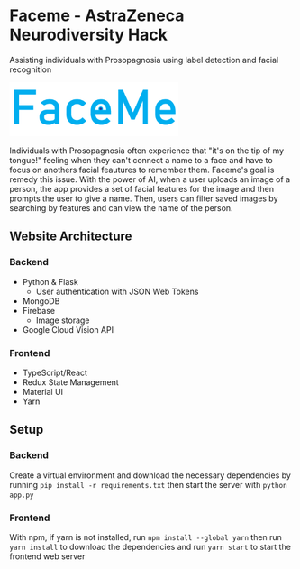 # Faceme - AstraZeneca Neurodiversity Hack
Assisting individuals with Prosopagnosia using label detection and facial recognition

<img src="frontend/src/assets/logo.png" width="300" />

Individuals with Prosopagnosia often experience that "it's on the tip of my tongue!" feeling when they can't connect a name to a face and have to focus on anothers facial feautures to remember them. Faceme's goal is remedy this issue. With the power of AI, when a user uploads an image of a person, the app provides a set of facial features for the image and then prompts the user to give a name. Then, users can filter saved images by searching by features and can view the name of the person.

## Website Architecture
### Backend
 - Python & Flask
    - User authentication with JSON Web Tokens
 - MongoDB
 - Firebase
    - Image storage
 - Google Cloud Vision API
### Frontend
 - TypeScript/React
 - Redux State Management
 - Material UI
 - Yarn
## Setup
### Backend
Create a virtual environment and download the necessary dependencies
by running ```pip install -r requirements.txt``` then start the server with ```python app.py```
### Frontend
With npm, if yarn is not installed, run ```npm install --global yarn``` 
then run ```yarn install``` to download the dependencies and run ```yarn start``` to start the frontend web server
